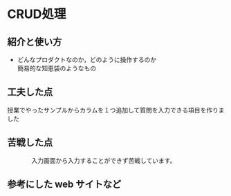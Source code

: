 # CRUD処理  

## 紹介と使い方  
  
  - どんなプロダクトなのか，どのように操作するのか  
  簡易的な知恵袋のようなもの　　

## 工夫した点　　

  授業でやったサンプルからカラムを１つ追加して質問を入力できる項目を作りました  

## 苦戦した点  
　　　　入力画面から入力することができず苦戦しています。  

## 参考にした web サイトなど  
